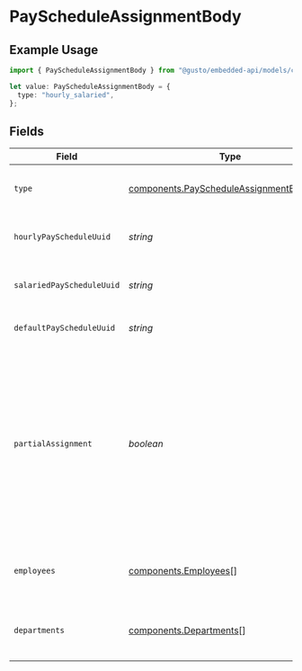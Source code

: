 # PayScheduleAssignmentBody

## Example Usage

```typescript
import { PayScheduleAssignmentBody } from "@gusto/embedded-api/models/components";

let value: PayScheduleAssignmentBody = {
  type: "hourly_salaried",
};
```

## Fields

| Field                                                                                                                                                            | Type                                                                                                                                                             | Required                                                                                                                                                         | Description                                                                                                                                                      |
| ---------------------------------------------------------------------------------------------------------------------------------------------------------------- | ---------------------------------------------------------------------------------------------------------------------------------------------------------------- | ---------------------------------------------------------------------------------------------------------------------------------------------------------------- | ---------------------------------------------------------------------------------------------------------------------------------------------------------------- |
| `type`                                                                                                                                                           | [components.PayScheduleAssignmentBodyType](../../models/components/payscheduleassignmentbodytype.md)                                                             | :heavy_check_mark:                                                                                                                                               | The pay schedule assignment type.                                                                                                                                |
| `hourlyPayScheduleUuid`                                                                                                                                          | *string*                                                                                                                                                         | :heavy_minus_sign:                                                                                                                                               | Pay schedule for hourly employees.                                                                                                                               |
| `salariedPayScheduleUuid`                                                                                                                                        | *string*                                                                                                                                                         | :heavy_minus_sign:                                                                                                                                               | Pay schedule for salaried employees.                                                                                                                             |
| `defaultPayScheduleUuid`                                                                                                                                         | *string*                                                                                                                                                         | :heavy_minus_sign:                                                                                                                                               | Default pay schedule for employees.                                                                                                                              |
| `partialAssignment`                                                                                                                                              | *boolean*                                                                                                                                                        | :heavy_minus_sign:                                                                                                                                               | Indicates whether the request provides pay schedule assignments for a partial list of employees or departments of the company. By default, this is set to false. |
| `employees`                                                                                                                                                      | [components.Employees](../../models/components/employees.md)[]                                                                                                   | :heavy_minus_sign:                                                                                                                                               | List of employees and their pay schedules.                                                                                                                       |
| `departments`                                                                                                                                                    | [components.Departments](../../models/components/departments.md)[]                                                                                               | :heavy_minus_sign:                                                                                                                                               | List of departments and their pay schedules.                                                                                                                     |